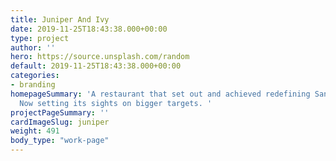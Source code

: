 ```yaml
---
title: Juniper And Ivy
date: 2019-11-25T18:43:38.000+00:00
type: project
author: ''
hero: https://source.unsplash.com/random
default: 2019-11-25T18:43:38.000+00:00
categories:
- branding
homepageSummary: 'A restaurant that set out and achieved redefining San Diego cusine.
  Now setting its sights on bigger targets. '
projectPageSummary: ''
cardImageSlug: juniper
weight: 491
body_type: "work-page"
---
```


